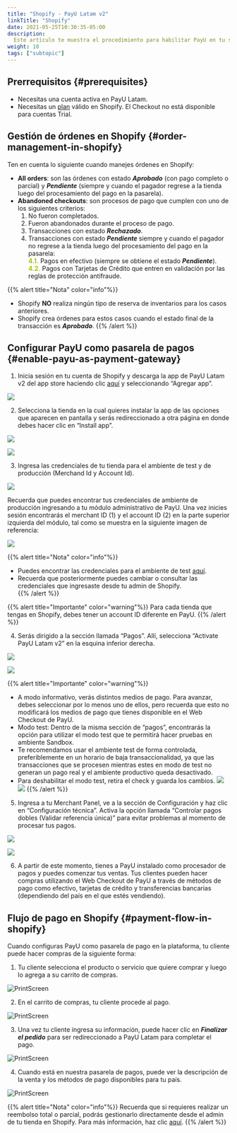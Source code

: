 ```yaml
---
title: "Shopify - PayU Latam v2"
linkTitle: "Shopify"
date: 2021-05-25T10:30:35-05:00
description:
  Este artículo te muestra el procedimiento para habilitar PayU en tu sitio web de Shopify. 
weight: 10
tags: ["subtopic"]
---
```


## Prerrequisitos {#prerequisites}
* Necesitas una cuenta activa en PayU Latam.
* Necesitas un [plan](https://es.shopify.com/precios) válido en Shopify. El Checkout no está disponible para cuentas Trial.

## Gestión de órdenes en Shopify {#order-management-in-shopify}
Ten en cuenta lo siguiente cuando manejes órdenes en Shopify:
* **All orders**: son las órdenes con estado _**Aprobado**_ (con pago completo o parcial) y _**Pendiente**_ (siempre y cuando el pagador regrese a la tienda luego del procesamiento del pago en la pasarela).
* **Abandoned checkouts**: son procesos de pago que cumplen con uno de los siguientes criterios:
  1. No fueron completados.
  2. Fueron abandonados durante el proceso de pago.
  3. Transacciones con estado _**Rechazado**_.
  4. Transacciones con estado _**Pendiente**_ siempre y cuando el pagador no regrese a la tienda luego del procesamiento del pago en la pasarela:<br>
    <span style="color: #A6C307;font-weight: bold;">4.1.</span> Pagos en efectivo (siempre se obtiene el estado _**Pendiente**_).<br>
    <span style="color: #A6C307;font-weight: bold;">4.2.</span> Pagos con Tarjetas de Crédito que entren en validación por las reglas de protección antifraude.

{{% alert title="Nota" color="info"%}}
* Shopify **NO** realiza ningún tipo de reserva de inventarios para los casos anteriores.
* Shopify crea órdenes para estos casos cuando el estado final de la transacción es _**Aprobado**_.
{{% /alert %}}

## Configurar PayU como pasarela de pagos {#enable-payu-as-payment-gateway}

1. Inicia sesión en tu cuenta de Shopify y descarga la app de PayU Latam v2 del app store haciendo clic [aquí](https://apps.shopify.com/payu-latam-v2?locale=es) y seleccionando “Agregar app”.


![](/assets/ShopifyReverseIntegration/imagen1.png)




2. Selecciona la tienda en la cual quieres instalar la app de las opciones que aparecen en pantalla y serás redireccionado a otra página en donde debes hacer clic en “Install app”.


![](/assets/ShopifyReverseIntegration/imagen2.png)



![](/assets/ShopifyReverseIntegration/imagen700.png)




3. Ingresa las credenciales de tu tienda para el ambiente de test y de producción (Merchand Id y Account Id).


![](/assets/ShopifyReverseIntegration/imagen3.png)


Recuerda que puedes encontrar tus credenciales de ambiente de producción ingresando a tu módulo administrativo de PayU. Una vez inicies sesión encontrarás el merchant ID (1) y el account ID (2) en la parte superior izquierda del módulo, tal como se muestra en la siguiente imagen de referencia: 

![](/assets/ShopifyReverseIntegration/imagen800.png)


{{% alert title="Nota" color="info"%}}
* Puedes encontrar las credenciales para el ambiente de test [aquí](https://developers.payulatam.com/latam/es/docs/getting-started/test-your-solution.html).
* Recuerda que posteriormente puedes cambiar o consultar las credenciales que ingresaste desde tu admin de Shopify.   
{{% /alert %}}


{{% alert title="Importante" color="warning"%}}
Para cada tienda que tengas en Shopify, debes tener un account ID diferente en PayU.
{{% /alert %}}




4. Serás dirigido a la sección llamada “Pagos”. Allí, selecciona “Activate PayU Latam v2” en la esquina inferior derecha.


![](/assets/ShopifyReverseIntegration/imagen900.png)


![](/assets/ShopifyReverseIntegration/imagen100.png)


{{% alert title="Importante" color="warning"%}}
* A modo informativo, verás distintos medios de pago. Para avanzar, debes seleccionar por lo menos uno de ellos, pero recuerda que esto no modificará los medios de pago que tienes disponible en el Web Checkout de PayU.  
* Modo test: Dentro de la misma sección de “pagos”, encontrarás la opción para utilizar el modo test que te permitirá hacer pruebas en ambiente Sandbox. 
* Te recomendamos usar el ambiente test de forma controlada, preferiblemente en un horario de baja transaccionalidad, ya que las transacciones que se procesen mientras estes en modo de test no generan un pago real y el ambiente productivo queda desactivado. 
* Para deshabilitar el modo test, retira el check y guarda los cambios.
![](/assets/ShopifyReverseIntegration/imagen110.png)
![](/assets/ShopifyReverseIntegration/imagen120.png)
{{% /alert %}}




5. Ingresa a tu Merchant Panel, ve a la sección de Configuración y haz clic en “Configuración técnica”. Activa la opción llamada “Controlar pagos dobles (Validar referencia única)” para evitar problemas al momento de procesar tus pagos.


![](/assets/ShopifyReverseIntegration/imagen130.png)


![](/assets/ShopifyReverseIntegration/imagen6.png)




6. A partir de este momento, tienes a PayU instalado como procesador de pagos y puedes comenzar tus ventas. Tus clientes pueden hacer compras utilizando el Web Checkout de PayU a través de métodos de pago como efectivo, tarjetas de crédito y transferencias bancarias (dependiendo del país en el que estés vendiendo).


## Flujo de pago en Shopify {#payment-flow-in-shopify}
Cuando configuras PayU como pasarela de pago en la plataforma, tu cliente puede hacer compras de la siguiente forma:

1. Tu cliente selecciona el producto o servicio que quiere comprar y luego lo agrega a su carrito de compras.

![PrintScreen](/assets/Shopify/Shopify_08_es.png)

2. En el carrito de compras, tu cliente procede al pago.

![PrintScreen](/assets/Shopify/Shopify_09_es.png)

3. Una vez tu cliente ingresa su información, puede hacer clic en _**Finalizar el pedido**_ para ser redireccionado a PayU Latam para completar el pago.

![PrintScreen](/assets/Shopify/Shopify_10_es.png)

4. Cuando está en nuestra pasarela de pagos, puede ver la descripción de la venta y los métodos de pago disponibles para tu país.

![PrintScreen](/assets/Shopify/Shopify_11_es.png)

{{% alert title="Nota" color="info"%}}
Recuerda que si requieres realizar un reembolso total o parcial, podrás gestionarlo directamente desde el admin de tu tienda en Shopify. Para más información, haz clic [aquí](https://help.shopify.com/en/manual/orders/refund-cancel-order#refunding-an-order).
{{% /alert %}}

